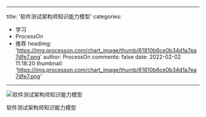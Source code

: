 
---
title: '软件测试架构师知识能力模型'
categories: 
 - 学习
 - ProcessOn
 - 推荐
headimg: 'https://img.processon.com/chart_image/thumb/61810b6ce0b34d1a7ea7dfe7.png'
author: ProcessOn
comments: false
date: 2022-02-02 11:18:20
thumbnail: 'https://img.processon.com/chart_image/thumb/61810b6ce0b34d1a7ea7dfe7.png'
---

<div>   
<img class="thumb" alt="软件测试架构师知识能力模型" src="https://img.processon.com/chart_image/thumb/61810b6ce0b34d1a7ea7dfe7.png" referrerpolicy="no-referrer">
<p>软件测试架构师知识能力模型</p>  
</div>
            